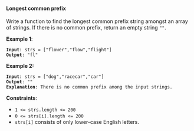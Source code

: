 #### Longest common prefix

Write a function to find the longest common prefix string amongst an array of strings.
If there is no common prefix, return an empty string `""`. 

**Example 1**:
<pre><code><b>Input</b>: strs = ["flower","flow","flight"]
<b>Output</b>: "fl"
</code></pre>

**Example 2:**
<pre><code><b>Input</b>: strs = ["dog","racecar","car"]
<b>Output</b>: ""
<b>Explanation</b>: There is no common prefix among the input strings.
</code></pre>

**Constraints**:

* `1 <= strs.length <= 200`
* `0 <= strs[i].length <= 200`
* `strs[i]` consists of only lower-case English letters.
